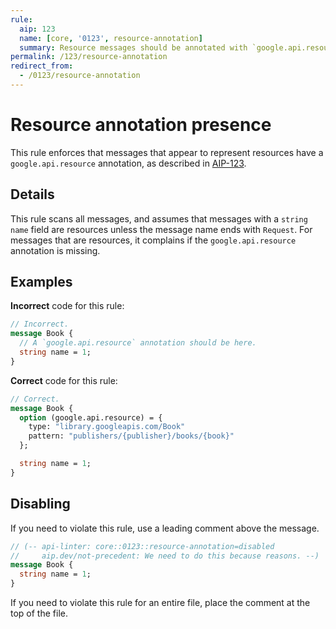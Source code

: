 ```yaml
---
rule:
  aip: 123
  name: [core, '0123', resource-annotation]
  summary: Resource messages should be annotated with `google.api.resource`.
permalink: /123/resource-annotation
redirect_from:
  - /0123/resource-annotation
---
```


# Resource annotation presence

This rule enforces that messages that appear to represent resources have a
`google.api.resource` annotation, as described in [AIP-123][].

## Details

This rule scans all messages, and assumes that messages with a `string name`
field are resources unless the message name ends with `Request`. For messages
that are resources, it complains if the `google.api.resource` annotation is
missing.

## Examples

**Incorrect** code for this rule:

```proto
// Incorrect.
message Book {
  // A `google.api.resource` annotation should be here.
  string name = 1;
}
```

**Correct** code for this rule:

```proto
// Correct.
message Book {
  option (google.api.resource) = {
    type: "library.googleapis.com/Book"
    pattern: "publishers/{publisher}/books/{book}"
  };

  string name = 1;
}
```

## Disabling

If you need to violate this rule, use a leading comment above the message.

```proto
// (-- api-linter: core::0123::resource-annotation=disabled
//     aip.dev/not-precedent: We need to do this because reasons. --)
message Book {
  string name = 1;
}
```

If you need to violate this rule for an entire file, place the comment at the
top of the file.

[aip-123]: http://aip.dev/123
[aip.dev/not-precedent]: https://aip.dev/not-precedent
